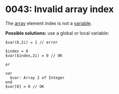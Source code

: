 # 0043: Invalid array index

The [array](../../coding/arrays.md#general-syntax) element index is not a [variable](../../coding/variables.md). 

 **Possible solutions:** use a global or local variable:

```text
$var(0,2i) = 1 // error

$index = 0
$var($index,2i) = 0 // OK

or

var
  $var: Array 2 of Integer
end
$var[0] = 0 // OK
```



